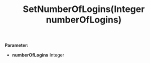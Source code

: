 ﻿---
uid: crmscript_ref_NSArea_SetNumberOfLogins
title: SetNumberOfLogins(Integer numberOfLogins)
intellisense: NSArea.SetNumberOfLogins
keywords: NSArea, GetNumberOfLogins
so.topic: reference
---



**Parameter:** 
 - **numberOfLogins** Integer

